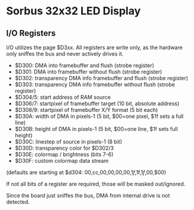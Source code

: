 
Sorbus 32x32 LED Display
========================


I/O Registers
-------------

I/O utilizes the page $D3xx. All registers are write only, as the hardware
only sniffes the bus and never actively drives it.

- $D300: DMA into framebuffer and flush (strobe register)
- $D301: DMA into framebuffer without flush (strobe register)
- $D302: transparency DMA info framebuffer and flush (strobe register)
- $D303: transparency DMA info framebuffer without flush (strobe register)
- $D304/5: start address of RAM source
- $D306/7: startpixel of framebuffer target (10 bit, absolute address)
- $D308/9: startpixel of framebuffer X/Y format (5 bit each)
- $D30A: width of DMA in pixels-1 (5 bit, $00=one pixel, $1f sets a full line)
- $D30B: height of DMA in pixels-1 (5 bit, $00=one line, $1f sets full height)
- $D30C: linestep of source in pixels-1 (8 bit)
- $D30D: transparency color for $D302/3
- $D30E: colormap / brightness (bits 7-6)
- $D30F: custom colormap data stream

(defaults are starting at $d304: $00,$cc,$00,$00,$00,$00,$1f,$1f,$1f,$00,$00)

If not all bits of a register are required, those will be masked out/ignored.

Since the board just sniffes the bus, DMA from internal drive is not
detected.
